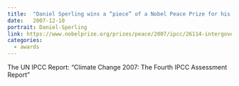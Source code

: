 ```yaml
---
title:  "Daniel Sperling wins a “piece” of a Nobel Peace Prize for his contribution to the UN IPCC report"
date:   2007-12-10
portrait: Daniel-Sperling
link: https://www.nobelprize.org/prizes/peace/2007/ipcc/26114-intergovernmental-panel-on-climate-change-nobel-lecture-2007/
categories:
  - awards
---
```

The UN IPCC Report: “Climate Change 2007: The Fourth IPCC Assessment Report”
